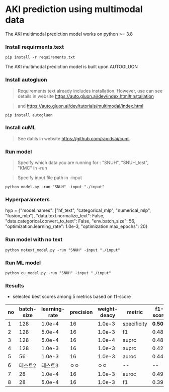 # AKI prediction using multimodal data

The AKI multimodal prediction model works on python >= 3.8

### Install requirments.text
```
pip install -r requirements.txt
```


The AKI multimodal prediction model is built upon AUTOGLUON

### Install autogluon
> Requirements.text already includes installation. However, use can see details in website https://auto.gluon.ai/dev/index.html#installation

> and https://auto.gluon.ai/dev/tutorials/multimodal/index.html
```
pip install autogluon 
```
### Install cuML
> See datils in website https://github.com/rapidsai/cuml

### Run model
> Specify which data you are running for : "SNUH", "SNUH_test", "KMC"  in -run

> Specify input file path in -input 
```
python model.py -run "SNUH" -input "./input"
```

### Hyperparameters
hyp =  {"model.names": ["hf_text", "categorical_mlp", "numerical_mlp", "fusion_mlp"],
    "data.text.normalize_text": False,
    "data.categorical.convert_to_text": False,
    "env.batch_size": 56,
    "optimization.learning_rate": 1.0e-3,
    "optimization.max_epochs": 20}

### Run model with no text
```
python notext_model.py -run "SNUH" -input "./input"
```

### Run ML model 
```
python cu_model.py -run "SNUH" -input "./input"
```


### Results 
- selected best scores among 5 metrics based on f1-score

|no|batch-size|learning-rate|precision|weight-deacy|metric|f1-score|AUROC|AUPRC|
|------|---|---|--|--|--|--|--|--|
|1|128|1.0e-4|16|1.0e-3|specificity|**0.507**|0.905|**0.501**|
|2|128|5.0e-4|16|1.0e-3|f1|0.489|0.891|0.456|
|3|128|5.0e-4|16|1.0e-4|auprc|0.480|0.891|0.406|
|4|128|1.0e-3|16|1.0e-3|auprc|0.426|0.866|0.328|
|5|56|1.0e-3|16|1.0e-3|auroc|0.440|0.890|0.429|
|6|테스트2|테스트3|ㅇㅇ|ㅇㅇ|--|--|--|--|--|
|7|28|1.0e-4|16|1.0e-3|auroc|0.499|0.896|0.447|
|8|28|5.0e-4|16|1.0e-3|f1|0.398|0.882|0.342|

